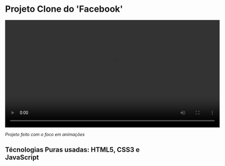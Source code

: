 # Projeto Clone do 'Facebook'


<div align="center">
  <video src="https://user-images.githubusercontent.com/67977860/142442710-96326549-e550-44f3-99e4-3d9ed903cd97.gif" width="700px">
</div>

*Projeto feito com o foco em animações*

## Técnologias Puras usadas: HTML5, CSS3 e JavaScript
